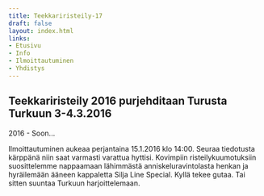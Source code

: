 ```yaml
---
title: Teekkariristeily-17
draft: false
layout: index.html
links:
- Etusivu
- Info
- Ilmoittautuminen
- Yhdistys
---
```

## Teekkariristeily 2016 purjehditaan Turusta Turkuun 3-4.3.2016

2016 - Soon...

Ilmoittautuminen aukeaa perjantaina 15.1.2016 klo 14:00. Seuraa tiedotusta kärppänä niin saat varmasti varattua hyttisi. Kovimpiin risteilykuumotuksiin suosittelemme nappaamaan lähimmästä anniskeluravintolasta henkan ja hyräilemään ääneen kappaletta Silja Line Special. Kyllä tekee gutaa. Tai sitten suuntaa Turkuun harjoittelemaan.
